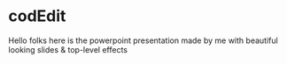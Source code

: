 # codEdit
Hello folks here is the powerpoint presentation made by me with beautiful looking slides & top-level effects
